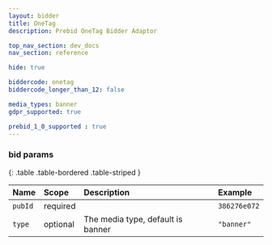```yaml
---
layout: bidder
title: OneTag
description: Prebid OneTag Bidder Adaptor 

top_nav_section: dev_docs
nav_section: reference

hide: true

biddercode: onetag
biddercode_longer_than_12: false

media_types: banner
gdpr_supported: true

prebid_1_0_supported : true
---
```



### bid params

{: .table .table-bordered .table-striped }

| Name | Scope | Description | Example |
| :--- | :---- | :---------- | :------ |
| `pubId` | required | | `386276e072` |
| `type` | optional | The media type, default is banner | `"banner"` |
